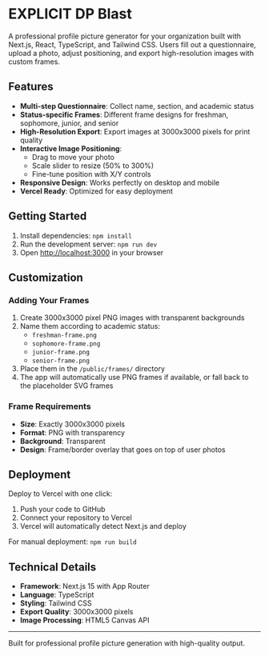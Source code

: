 # EXPLICIT DP Blast

A professional profile picture generator for your organization built with Next.js, React, TypeScript, and Tailwind CSS. Users fill out a questionnaire, upload a photo, adjust positioning, and export high-resolution images with custom frames.

## Features

- **Multi-step Questionnaire**: Collect name, section, and academic status
- **Status-specific Frames**: Different frame designs for freshman, sophomore, junior, and senior
- **High-Resolution Export**: Export images at 3000x3000 pixels for print quality
- **Interactive Image Positioning**:
  - Drag to move your photo
  - Scale slider to resize (50% to 300%)
  - Fine-tune position with X/Y controls
- **Responsive Design**: Works perfectly on desktop and mobile
- **Vercel Ready**: Optimized for easy deployment

## Getting Started

1. Install dependencies: `npm install`
2. Run the development server: `npm run dev`
3. Open [http://localhost:3000](http://localhost:3000) in your browser

## Customization

### Adding Your Frames

1. Create 3000x3000 pixel PNG images with transparent backgrounds
2. Name them according to academic status:
   - `freshman-frame.png`
   - `sophomore-frame.png`
   - `junior-frame.png`
   - `senior-frame.png`
3. Place them in the `/public/frames/` directory
4. The app will automatically use PNG frames if available, or fall back to the placeholder SVG frames

### Frame Requirements

- **Size**: Exactly 3000x3000 pixels
- **Format**: PNG with transparency
- **Background**: Transparent
- **Design**: Frame/border overlay that goes on top of user photos

## Deployment

Deploy to Vercel with one click:

1. Push your code to GitHub
2. Connect your repository to Vercel
3. Vercel will automatically detect Next.js and deploy

For manual deployment: `npm run build`

## Technical Details

- **Framework**: Next.js 15 with App Router
- **Language**: TypeScript
- **Styling**: Tailwind CSS
- **Export Quality**: 3000x3000 pixels
- **Image Processing**: HTML5 Canvas API

---

Built for professional profile picture generation with high-quality output.
